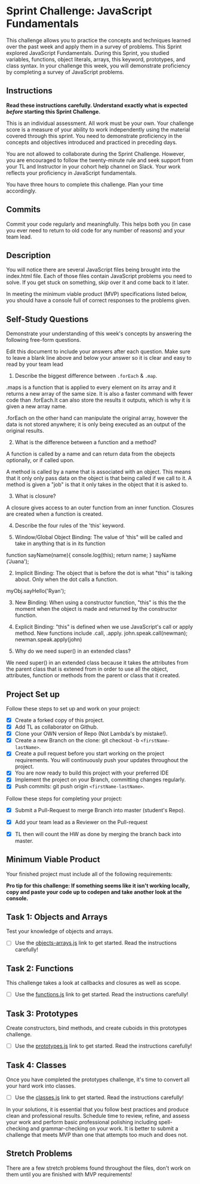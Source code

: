 # Sprint Challenge: JavaScript Fundamentals

This challenge allows you to practice the concepts and techniques learned over the past week and apply them in a survey of problems. This Sprint explored JavaScript Fundamentals. During this Sprint, you studied variables, functions, object literals, arrays, this keyword, prototypes, and class syntax. In your challenge this week, you will demonstrate proficiency by completing a survey of JavaScript problems.

## Instructions

**Read these instructions carefully. Understand exactly what is expected _before_ starting this Sprint Challenge.**

This is an individual assessment. All work must be your own. Your challenge score is a measure of your ability to work independently using the material covered through this sprint. You need to demonstrate proficiency in the concepts and objectives introduced and practiced in preceding days.

You are not allowed to collaborate during the Sprint Challenge. However, you are encouraged to follow the twenty-minute rule and seek support from your TL and Instructor in your cohort help channel on Slack. Your work reflects your proficiency in JavaScript fundamentals.

You have three hours to complete this challenge. Plan your time accordingly.

## Commits

Commit your code regularly and meaningfully. This helps both you (in case you ever need to return to old code for any number of reasons) and your team lead.

## Description

You will notice there are several JavaScript files being brought into the index.html file.  Each of those files contain JavaScript problems you need to solve.  If you get stuck on something, skip over it and come back to it later.

In meeting the minimum viable product (MVP) specifications listed below, you should have a console full of correct responses to the problems given.

## Self-Study Questions

Demonstrate your understanding of this week's concepts by answering the following free-form questions.

Edit this document to include your answers after each question. Make sure to leave a blank line above and below your answer so it is clear and easy to read by your team lead

1. Describe the biggest difference between `.forEach` & `.map`.

.maps is a function that is applied to every element on its array and it returns a new array of the same size. It is also a faster command with fewer code than .forEach.It can also store the results it outputs, which is why it is given a new array name.

.forEach on the other hand can manipulate the original array, however the data is not stored anywhere; it is only being executed as an output of the original results.

2. What is the difference between a function and a method?

A function is called by a name and can return data from the obejects optionally, or if called upon.

A method is called by a name that is associated with an object. This means that it only only pass data on the object is that being called if we call to it. A method is given a "job" is that it only takes in the object that it is asked to.

3. What is closure?

A closure gives access to an outer function from an inner function. Closures are created when a function is created. 

4. Describe the four rules of the 'this' keyword.

1. Window/Global Object Binding: The value of 'this" will be called and take in anything that is in its function

  function sayName(name){
    console.log(this);
    return name;
  }
 sayName ('Juana');

2. Implicit Binding: The object that is before the dot is what "this" is talking about. Only when the dot calls a function.

 myObj.sayHello('Ryan');

3. New Binding: When using a constructor function, "this" is this the the moment when the object is made and returned by the constructor function. 

4. Explicit Binding: "this" is defined when we use JavaScript's call or apply method. New functions include .call, .apply.
john.speak.call(newman); newman.speak.apply(john)

5. Why do we need super() in an extended class?

We need super() in an extended class because it takes the attributes from the parent class that is extened from in order to use all the object, attributes, function or methods from the parent or class that it created.

## Project Set up

Follow these steps to set up and work on your project:

- [x] Create a forked copy of this project.
- [x] Add TL as collaborator on Github.
- [x] Clone your OWN version of Repo (Not Lambda's by mistake!).
- [x] Create a new Branch on the clone: git checkout -b `<firstName-lastName>`.
- [x] Create a pull request before you start working on the project requirements.  You will continuously push your updates throughout the project.
- [x] You are now ready to build this project with your preferred IDE
- [x] Implement the project on your Branch, committing changes regularly.
- [x] Push commits: git push origin `<firstName-lastName>`.

Follow these steps for completing your project:

- [x] Submit a Pull-Request to merge <firstName-lastName> Branch into master (student's  Repo).
- [x] Add your team lead as a Reviewer on the Pull-request
- [x] TL then will count the HW as done by  merging the branch back into master.


## Minimum Viable Product

Your finished project must include all of the following requirements:

**Pro tip for this challenge: If something seems like it isn't working locally, copy and paste your code up to codepen and take another look at the console.**

## Task 1: Objects and Arrays
Test your knowledge of objects and arrays. 
* [ ] Use the [objects-arrays.js](challenges/objects-arrays.js) link to get started.  Read the instructions carefully!

## Task 2: Functions
This challenge takes a look at callbacks and closures as well as scope. 
* [ ] Use the [functions.js](challenges/functions.js) link to get started. Read the instructions carefully!

## Task 3: Prototypes
Create constructors, bind methods, and create cuboids in this prototypes challenge.
* [ ] Use the [prototypes.js](challenges/prototypes.js) link to get started. Read the instructions carefully!

## Task 4: Classes
Once you have completed the prototypes challenge, it's time to convert all your hard work into classes.
* [ ] Use the [classes.js](challenges/classes.js) link to get started. Read the instructions carefully!

In your solutions, it is essential that you follow best practices and produce clean and professional results. Schedule time to review, refine, and assess your work and perform basic professional polishing including spell-checking and grammar-checking on your work. It is better to submit a challenge that meets MVP than one that attempts too much and does not.

## Stretch Problems

There are a few stretch problems found throughout the files, don't work on them until you are finished with MVP requirements!

